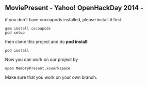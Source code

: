 ## MoviePresent - Yahoo! OpenHackDay 2014 -

if you don't have cocoapods installed, please install it first.

```
gem install cocoapods
pod setup
```

then clone this project and do **pod install**

```
pod install
``` 

Now you can work on our project by

```
open MemoryPresent.xcworkspace
```

Make sure that you work on your own branch.
